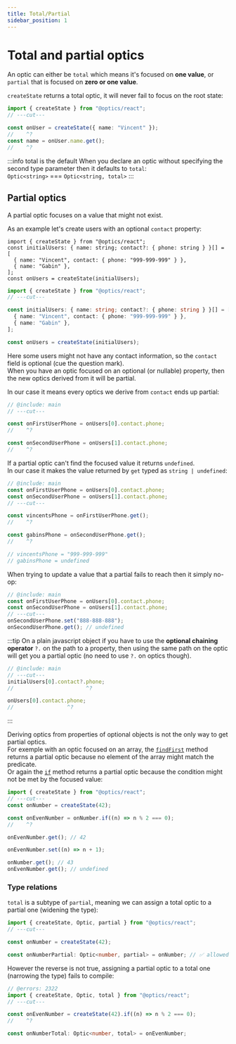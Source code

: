 ```yaml
---
title: Total/Partial
sidebar_position: 1
---
```


# Total and partial optics

An optic can either be `total` which means it's focused on **one value**, or `partial` that is focused on **zero or one value**.

`createState` returns a total optic, it will never fail to focus on the root state:

```ts twoslash
import { createState } from "@optics/react";
// ---cut---

const onUser = createState({ name: "Vincent" });
//    ^?
const name = onUser.name.get();
//    ^?
```

:::info total is the default
When you declare an optic without specifying the second type parameter then it defaults to `total`:  
`Optic<string>` === `Optic<string, total>`
:::

## Partial optics

A partial optic focuses on a value that might not exist.

As an example let's create users with an optional `contact` property:

```twoslash include main
import { createState } from "@optics/react";
const initialUsers: { name: string; contact?: { phone: string } }[] = [
  { name: "Vincent", contact: { phone: "999-999-999" } },
  { name: "Gabin" },
];
const onUsers = createState(initialUsers);
```

```ts twoslash
import { createState } from "@optics/react";
// ---cut---

const initialUsers: { name: string; contact?: { phone: string } }[] = [
  { name: "Vincent", contact: { phone: "999-999-999" } },
  { name: "Gabin" },
];

const onUsers = createState(initialUsers);
```

Here some users might not have any contact information, so the `contact` field is optional (cue the question mark).  
When you have an optic focused on an optional (or nullable) property, then the new optics derived from it will be partial.

In our case it means every optics we derive from `contact` ends up partial:

```ts twoslash
// @include: main
// ---cut---

const onFirstUserPhone = onUsers[0].contact.phone;
//    ^?

const onSecondUserPhone = onUsers[1].contact.phone;
//    ^?
```

If a partial optic can't find the focused value it returns `undefined`.  
In our case it makes the value returned by `get` typed as `string | undefined`:

```ts twoslash
// @include: main
const onFirstUserPhone = onUsers[0].contact.phone;
const onSecondUserPhone = onUsers[1].contact.phone;
// ---cut---

const vincentsPhone = onFirstUserPhone.get();
//    ^?

const gabinsPhone = onSecondUserPhone.get();
//    ^?

// vincentsPhone = "999-999-999"
// gabinsPhone = undefined
```

When trying to update a value that a partial fails to reach then it simply no-op:

```ts twoslash
// @include: main
const onFirstUserPhone = onUsers[0].contact.phone;
const onSecondUserPhone = onUsers[1].contact.phone;
// ---cut---
onSecondUserPhone.set("888-888-888");
onSecondUserPhone.get(); // undefined
```

:::tip
On a plain javascript object if you have to use the **optional chaining operator** `?.` on the path to a property,
then using the same path on the optic will get you a partial optic (no need to use `?.` on optics though).

```ts twoslash
// @include: main
// ---cut---
initialUsers[0].contact?.phone;
//                       ^?

onUsers[0].contact.phone;
//                 ^?
```

:::

Deriving optics from properties of optional objects is not the only way to get partial optics.  
For exemple with an optic focused on an array, the [`findFirst`](<../API/methods/array/findFirst()>) method returns a partial optic because no element of the array might match the predicate.  
Or again the [`if`](<../API/methods/if()>) method returns a partial optic because the condition might not be met by the focused value:

```ts twoslash
import { createState } from "@optics/react";
// ---cut---
const onNumber = createState(42);

const onEvenNumber = onNumber.if((n) => n % 2 === 0);
//    ^?

onEvenNumber.get(); // 42

onEvenNumber.set((n) => n + 1);

onNumber.get(); // 43
onEvenNumber.get(); // undefined
```

### Type relations

`total` is a subtype of `partial`, meaning we can assign a total optic to a partial one (widening the type):

```ts twoslash
import { createState, Optic, partial } from "@optics/react";
// ---cut---

const onNumber = createState(42);

const onNumberPartial: Optic<number, partial> = onNumber; // ✅ allowed
```

However the reverse is not true, assigning a partial optic to a total one (narrowing the type) fails to compile:

```ts twoslash
// @errors: 2322
import { createState, Optic, total } from "@optics/react";
// ---cut---

const onEvenNumber = createState(42).if((n) => n % 2 === 0);
//    ^?

const onNumberTotal: Optic<number, total> = onEvenNumber;
```
